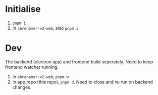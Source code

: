 # Initialise
1. `pnpm i`
2. In `abrenamer-v2-web`, also `pnpm i`

# Dev
The backend (electron app) and frontend build seperately. Need to keep frontend watcher running.

1. In `abrenamer-v2-web`, `pnpm w`
2. In app repo (this repo), `pnpm d`. Need to close and re-run on backend changes.
